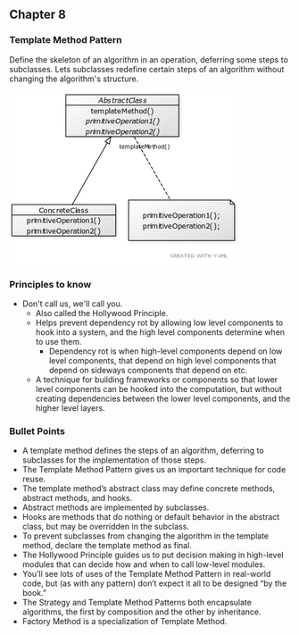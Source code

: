 ## Chapter 8

### Template Method Pattern
Define the skeleton of an algorithm in an operation,
deferring some steps to subclasses. Lets subclasses
redefine certain steps of an algorithm without changing
the algorithm's structure.

![](./template_method.jpg)

### Principles to know
- Don't call us, we'll call you.
    - Also called the Hollywood Principle.
    - Helps prevent dependency rot by allowing low level
      components to hook into a system, and the high level
      components determine when to use them.
        - Dependency rot is when high-level components depend on
          low level components, that depend on high level components
          that depend on sideways components that depend on etc.
    - A technique for building frameworks or components so that
      lower level components can be hooked into the computation, but
      without creating dependencies between the lower level components,
      and the higher level layers.

### Bullet Points
- A template method defines the steps of an algorithm, deferring
  to subclasses for the implementation of those steps.
- The Template Method Pattern gives us an important technique
  for code reuse.
- The template method’s abstract class may define concrete
  methods, abstract methods, and hooks.
- Abstract methods are implemented by subclasses.
- Hooks are methods that do nothing or default behavior
  in the abstract class, but may be overridden in the subclass.
- To prevent subclasses from changing the algorithm in the
  template method, declare the template method as final.
- The Hollywood Principle guides us to put decision making
  in high-level modules that can decide how and when to
  call low-level modules.
- You’ll see lots of uses of the Template Method Pattern
  in real-world code, but (as with any pattern) don’t
  expect it all to be designed “by the book.”
- The Strategy and Template Method Patterns both
  encapsulate algorithms, the first by composition and the
  other by inheritance.
- Factory Method is a specialization of Template Method.
